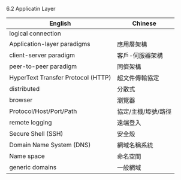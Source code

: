 6.2 Applicatin Layer

| English  | Chinese |
| ------------- | ------------- |
| logical connection  |   |
| Application-layer paradigms | 應用層架構  |
| client-server paradigm  | 客戶-伺服器架構  |
| peer-to-peer paradigm  | 同儕架構  |
| HyperText Transfer Protocol (HTTP) | 超文件傳輸協定  |
| distributed | 分散式  |
| browser | 瀏覽器 |
| Protocol/Host/Port/Path  | 協定/主機/埠號/路徑  |
| remote logging  | 遠端登入  |
| Secure Shell (SSH)  | 安全殼  |
| Domain Name System (DNS)  | 網域名稱系統  |
| Name space  | 命名空間  |
| generic domains  | 一般網域  |
